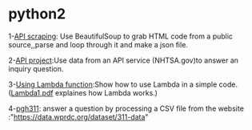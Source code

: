 # python2
1-[API scraping](https://github.com/vaji31/python2/blob/master/APIscarping): Use BeautifulSoup to grab HTML code from a public source,,parse and loop through it and make a json file. 

2-[API project](https://github.com/vaji31/python2/blob/master/APIproject):Use data from an API service (NHTSA.gov)to answer an inquiry question.

3-[Using Lambda function](https://github.com/vaji31/python2/commit/58dc3dcedc6900abd99426c2ecee1cb6645d2952):Show how to use Lambda in a simple code.
([Lambda1.pdf](https://github.com/vaji31/python2/blob/master/lambda1.pdf) explaines how Lambda works.)

4-[pgh311](https://github.com/vaji31/python2/blob/master/pgh311): answer a question by processing a CSV file from the website :"https://data.wprdc.org/dataset/311-data"
